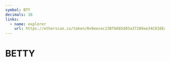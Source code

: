 ```yaml
---
symbol: BTY
decimals: 18
links:
  - name: explorer
    url: https://etherscan.io/token/0x9eecec130fb665d03a37289ee34C818Ee7F79926
---
```


# BETTY
